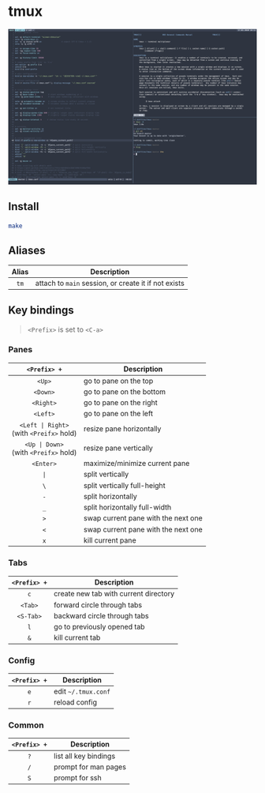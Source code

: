 # tmux

![](.assets/screenshot.png)

## Install

```sh
make
```

## Aliases

| Alias | Description                                          |
|:-----:|------------------------------------------------------|
|`tm`   | attach to `main` session, or create it if not exists |

## Key bindings

> `<Prefix>` is set to `<C-a>`

### Panes

| `<Prefix> +`                                | Description                         |
|:-------------------------------------------:|-------------------------------------|
| `<Up>`                                      | go to pane on the top               |
| `<Down>`                                    | go to pane on the bottom            |
| `<Right>`                                   | go to pane on the right             |
| `<Left>`                                    | go to pane on the left              |
| `<Left \| Right>`<br>(with `<Preifx>` hold) | resize pane horizontally            |
| `<Up \| Down>`<br>(with `<Preifx>` hold)    | resize pane vertically              |
| `<Enter>`                                   | maximize/minimize current pane      |
| `\|`                                        | split vertically                    |
| `\`                                         | split vertically full-height        |
| `-`                                         | split horizontally                  |
| `_`                                         | split horizontally full-width       |
| `>`                                         | swap current pane with the next one |
| `<`                                         | swap current pane with the next one |
| `x`                                         | kill current pane                   |

### Tabs

| `<Prefix> +` | Description                           |
|:------------:|---------------------------------------|
| `c`          | create new tab with current directory |
| `<Tab>`      | forward circle through tabs           |
| `<S-Tab>`    | backward circle through tabs          |
| `l`          | go to previously opened tab           |
| `&`          | kill current tab                      |

### Config

| `<Prefix> +` | Description         |
|:------------:|---------------------|
| `e`          | edit `~/.tmux.conf` |
| `r`          | reload config       |

### Common

| `<Prefix> +` | Description           |
|:------------:|-----------------------|
| `?`          | list all key bindings |
| `/`          | prompt for man pages  |
| `S`          | prompt for ssh        |
